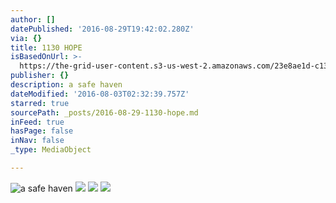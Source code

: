 ```yaml
---
author: []
datePublished: '2016-08-29T19:42:02.280Z'
via: {}
title: 1130 HOPE
isBasedOnUrl: >-
  https://the-grid-user-content.s3-us-west-2.amazonaws.com/23e8ae1d-c136-40e2-ad6f-05f511204171.jpg
publisher: {}
description: a safe haven
dateModified: '2016-08-03T02:32:39.757Z'
starred: true
sourcePath: _posts/2016-08-29-1130-hope.md
inFeed: true
hasPage: false
inNav: false
_type: MediaObject

---
```

![a safe haven](https://the-grid-user-content.s3-us-west-2.amazonaws.com/1baf8a07-a95b-4508-9e94-f34345a43dd3.jpg)
![](https://the-grid-user-content.s3-us-west-2.amazonaws.com/7da641ce-9b41-4870-afe6-6fb3a21a6e62.jpg)
![](https://the-grid-user-content.s3-us-west-2.amazonaws.com/37f2059f-38e1-4ff8-91a7-1a4229ea7cac.jpg)
![](https://the-grid-user-content.s3-us-west-2.amazonaws.com/ad6993c8-b9e3-4a30-a335-339d6cd64139.jpg)